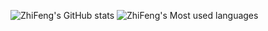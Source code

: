 ![ZhiFeng's GitHub stats](https://github-readme-stats.vercel.app/api?username=zhi-feng2008&show_icons=true&theme=radical)
![ZhiFeng's Most used languages](https://github-readme-stats.vercel.app/api/top-langs?username=zhi-feng2008&show_icons=true&count_private=true&theme=gotham)
<!--
**zhi-feng2008/zhi-feng2008** is a ✨ _special_ ✨ repository because its `README.md` (this file) appears on your GitHub profile.

Here are some ideas to get you started:

- 🔭 I’m currently working on ...
- 🌱 I’m currently learning ...
- 👯 I’m looking to collaborate on ...
- 🤔 I’m looking for help with ...
- 💬 Ask me about ...
- 📫 How to reach me: ...
- 😄 Pronouns: ...
- ⚡ Fun fact: ...
-->
